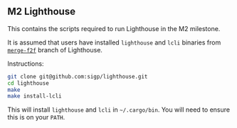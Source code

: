 ## M2 Lighthouse

This contains the scripts required to run Lighthouse in the M2 milestone.

It is assumed that users have installed `lighthouse` and `lcli` binaries from
[`merge-f2f`](https://github.com/sigp/lighthouse/pull/2620) branch of
Lighthouse.

Instructions:

```bash
git clone git@github.com:sigp/lighthouse.git
cd lighthouse
make
make install-lcli
```

This will install `lighthouse` and `lcli` in `~/.cargo/bin`. You will need to
ensure this is on your `PATH`.
